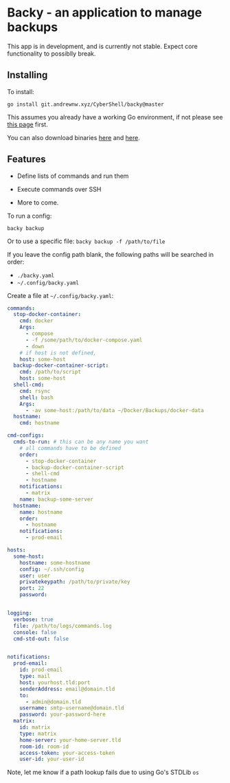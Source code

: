 # Backy - an application to manage backups

This app is in development, and is currently not stable. Expect core functionality to possiblly break.

## Installing

To install:

`go install git.andrewnw.xyz/CyberShell/backy@master`

This assumes you already have a working Go environment, if not please see [this page](https://golang.org/doc/install) first.

You can also download binaries [here](https://git.andrewnw.xyz/CyberShell/backy/releases) and [here](https://github.com/CybersShell/backy/releases).

## Features

- Define lists of commands and run them

- Execute commands over SSH

- More to come.

To run a config:

`backy backup`

Or to use a specific file:
```backy backup -f /path/to/file```

If you leave the config path blank, the following paths will be searched in order:

- `./backy.yaml`
- `~/.config/backy.yaml`

Create a file at `~/.config/backy.yaml`:

```yaml
commands:
  stop-docker-container:
    cmd: docker
    Args:
      - compose
      - -f /some/path/to/docker-compose.yaml
      - down
    # if host is not defined, 
    host: some-host 
  backup-docker-container-script:
    cmd: /path/to/script
    host: some-host
  shell-cmd:
    cmd: rsync
    shell: bash
    Args:
      - -av some-host:/path/to/data ~/Docker/Backups/docker-data
  hostname:
    cmd: hostname

cmd-configs:
  cmds-to-run: # this can be any name you want
    # all commands have to be defined
    order:
      - stop-docker-container
      - backup-docker-container-script
      - shell-cmd
      - hostname
    notifications:
      - matrix
    name: backup-some-server
  hostname:
    name: hostname
    order:
      - hostname
    notifications:
      - prod-email

hosts:
  some-host:
    hostname: some-hostname
    config: ~/.ssh/config
    user: user
    privatekeypath: /path/to/private/key
    port: 22
    password: 


logging:
  verbose: true
  file: /path/to/logs/commands.log
  console: false
  cmd-std-out: false


notifications:
  prod-email:
    id: prod-email
    type: mail
    host: yourhost.tld:port
    senderAddress: email@domain.tld
    to:
      - admin@domain.tld
    username: smtp-username@domain.tld
    password: your-password-here
  matrix:
    id: matrix
    type: matrix
    home-server: your-home-server.tld
    room-id: room-id
    access-token: your-access-token
    user-id: your-user-id

```

Note, let me know if a path lookup fails due to using Go's STDLib `os`
